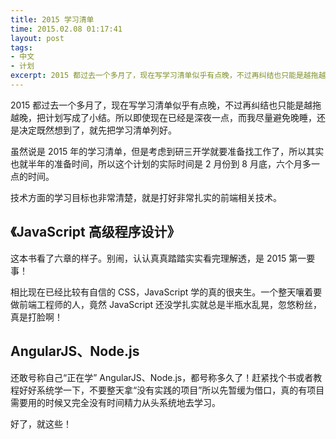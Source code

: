 ```yaml
---
title: 2015 学习清单
time: 2015.02.08 01:17:41
layout: post
tags:
- 中文
- 计划
excerpt: 2015 都过去一个多月了，现在写学习清单似乎有点晚，不过再纠结也只能是越拖越晚，把计划写成了小结。所以即使现在已经是深夜一点，而我尽量避免晚睡，还是决定既然想到了，就先把学习清单列好。
---
```


2015 都过去一个多月了，现在写学习清单似乎有点晚，不过再纠结也只能是越拖越晚，把计划写成了小结。所以即使现在已经是深夜一点，而我尽量避免晚睡，还是决定既然想到了，就先把学习清单列好。

虽然说是 2015 年的学习清单，但是考虑到研三开学就要准备找工作了，所以其实也就半年的准备时间，所以这个计划的实际时间是 2 月份到 8 月底，六个月多一点的时间。

技术方面的学习目标也非常清楚，就是打好非常扎实的前端相关技术。

## 《JavaScript 高级程序设计》

这本书看了六章的样子。别闹，认认真真踏踏实实看完理解透，是 2015 第一要事！

相比现在已经比较有自信的 CSS，JavaScript 学的真的很夹生。一个整天嚷着要做前端工程师的人，竟然 JavaScript 还没学扎实就总是半瓶水乱晃，忽悠粉丝，真是打脸啊！

## AngularJS、Node.js

还敢号称自己“正在学” AngularJS、Node.js，都号称多久了！赶紧找个书或者教程好好系统学一下，不要整天拿“没有实践的项目”所以先暂缓为借口，真的有项目需要用的时候又完全没有时间精力从头系统地去学习。

好了，就这些！
